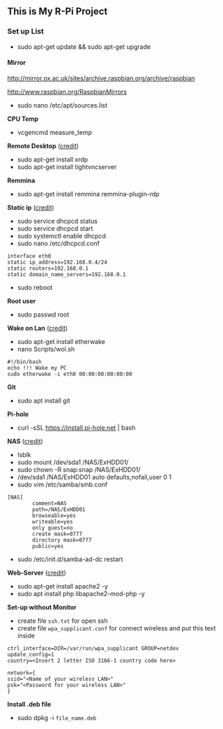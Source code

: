 ## This is My R-Pi Project

### Set up List
- sudo apt-get update && sudo apt-get upgrade

#### Mirror
http://mirror.ox.ac.uk/sites/archive.raspbian.org/archive/raspbian

http://www.raspbian.org/RaspbianMirrors
- sudo nano /etc/apt/sources.list

**CPU Temp**
- vcgencmd measure_temp

**Remote Desktop** ([credit](https://www.youtube.com/watch?v=0I5DYtx2WKQ))
- sudo apt-get install xrdp            
- sudo apt-get install tightvncserver

**Remmina**
- sudo apt-get install remmina remmina-plugin-rdp

**Static ip** ([credit](https://www.ionos.com/digitalguide/server/configuration/provide-raspberry-pi-with-a-static-ip-address/))
- sudo service dhcpcd status
- sudo service dhcpcd start
- sudo systemctl enable dhcpcd
- sudo nano /etc/dhcpcd.conf
```
interface eth0
static ip_address=192.168.0.4/24
static routers=192.168.0.1
static domain_name_servers=192.168.0.1
```
- sudo reboot

**Root user**
- sudo passwd root

**Wake on Lan** ([credit](https://notenoughtech.com/raspberry-pi/use-raspberry-pi-wol/))
- sudo apt-get install etherwake
- nano Scripts/wol.sh
```
#!/bin/bash
echo !!! Wake my PC
sudo etherwake -i eth0 00:00:00:00:00:00
```

**Git**
- sudo apt install git

**Pi-hole**
- curl -sSL https://install.pi-hole.net | bash

**NAS** ([credit](https://www.youtube.com/watch?v=q_c7rvMdM_M))
- lsblk
- sudo mount /dev/sda1 /NAS/ExHDD01/
- sudo chown -R snap:snap /NAS/ExHDD01/
- /dev/sda1 /NAS/ExHDD01 auto defaults,nofail,user 0 1
- sudo vim /etc/samba/smb.conf
```
[NAS]
        comment=NAS
        path=/NAS/ExHDD01
        browseable=yes
        writeable=yes
        only guest=no
        create mask=0777
        directory mask=0777
        public=yes
```
- sudo /etc/init.d/samba-ad-dc restart

**Web-Server** ([credit](https://www.raspberrypi.org/documentation/remote-access/web-server/apache.md))
- sudo apt-get install apache2 -y
- sudo apt install php libapache2-mod-php -y

**Set-up without Monitor**
- create file ```ssh.txt``` for open ssh
- create file ```wpa_supplicant.conf``` for connect wireless
 and put this text inside
 
 ```
 ctrl_interface=DIR=/var/run/wpa_supplicant GROUP=netdev
update_config=1
country=<Insert 2 letter ISO 3166-1 country code here>

network={
 ssid="<Name of your wireless LAN>"
 psk="<Password for your wireless LAN>"
}
```
 
 **Install .deb file**
- sudo dpkg -i ```file_name.deb```





